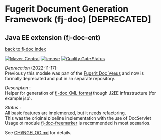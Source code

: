 # Fugerit Document Generation Framework (fj-doc) [DEPRECATED]

## Java EE extension (fj-doc-ent)

[back to fj-doc index](https://github.com/fugerit-org/fj-doc.git)  

[![Maven Central](https://img.shields.io/maven-central/v/org.fugerit.java/fj-doc-ent.svg)](https://mvnrepository.com/artifact/org.fugerit.java/fj-doc-ent) 
[![license](https://img.shields.io/badge/License-Apache%20License%202.0-teal.svg)](https://opensource.org/licenses/Apache-2.0)
[![Quality Gate Status](https://sonarcloud.io/api/project_badges/measure?project=fugerit-org_fj-doc-ent&metric=alert_status)](https://sonarcloud.io/summary/new_code?id=fugerit-org_fj-doc-ent)

*Deprecation* (2022-11-17):  
Previously this module was part of the [Fugerit Doc Venus](https://github.com/fugerit-org/fj-doc.git) and now is formally deprecated and put in an separate repository.

*Description* :  
Helper for generation of [fj-doc XML format](https://www.fugerit.org/data/java/doc/xsd/doc-1-1.xsd) 
though J2EE infrastructure (for example jsp).

*Status* :  
All basic features are implemented, but it needs refactoring.  
This was the original pipeline implementation with the use of [DocServlet](src/main/java/org/fugerit/java/doc/ent/servlet/DocServlet.java)  
Usage of module [fj-doc-freemarker](../fj-doc-freemarker/README.md) is recommended in most scenarios. 

See [CHANGELOG.md](CHANGELOG.md) for details.